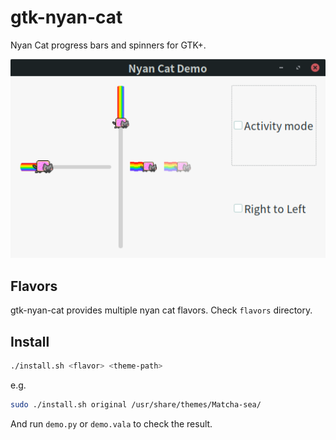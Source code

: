 # gtk-nyan-cat

Nyan Cat progress bars and spinners for GTK+.

![Nyan Cat thumbnail](thumbnail.png)

## Flavors

gtk-nyan-cat provides multiple nyan cat flavors. Check `flavors` directory.

## Install

```sh
./install.sh <flavor> <theme-path>
```

e.g.

```sh
sudo ./install.sh original /usr/share/themes/Matcha-sea/
```

And run `demo.py` or `demo.vala` to check the result.

